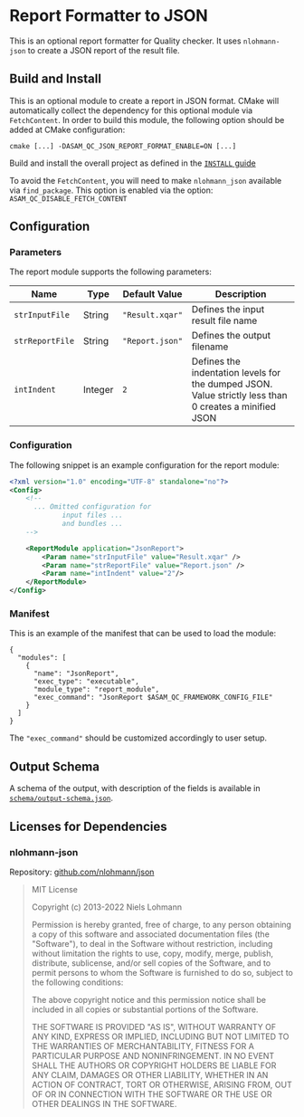# Report Formatter to JSON

This is an optional report formatter for Quality checker. It uses `nlohmann-json`
to create a JSON report of the result file.

## Build and Install

This is an optional module to create a report in JSON format. CMake will
automatically collect the dependency for this optional module via `FetchContent`. 
In order to build this module, the following option should be added at CMake 
configuration:

```
cmake [...] -DASAM_QC_JSON_REPORT_FORMAT_ENABLE=ON [...]
```

Build and install the overall project as defined in the [`INSTALL` guide](/INSTALL.md)

To avoid the `FetchContent`, you will need to make `nlohmann_json` available
via `find_package`. This option is enabled via the option: 
`ASAM_QC_DISABLE_FETCH_CONTENT`

## Configuration

### Parameters

The report module supports the following parameters:

| Name | Type | Default Value | Description |
|------|------|---------------|-------------|
| `strInputFile` | String | `"Result.xqar"` | Defines the input result file name |
| `strReportFile` | String | `"Report.json"` | Defines the output filename |
| `intIndent` | Integer | `2` | Defines the indentation levels for the dumped JSON. Value strictly less than 0 creates a minified JSON |

### Configuration

The following snippet is an example configuration for the report module:

```xml
<?xml version="1.0" encoding="UTF-8" standalone="no"?>
<Config>
    <!-- 
      ... Omitted configuration for 
             input files ...
             and bundles ... 
    -->

    <ReportModule application="JsonReport">
        <Param name="strInputFile" value="Result.xqar" />
        <Param name="strReportFile" value="Report.json" />
        <Param name="intIndent" value="2"/>
    </ReportModule>
</Config>
```

### Manifest

This is an example of the manifest that can be used to load the module:

```jsonc
{
  "modules": [
    {
      "name": "JsonReport",
      "exec_type": "executable",
      "module_type": "report_module",
      "exec_command": "JsonReport $ASAM_QC_FRAMEWORK_CONFIG_FILE"
    }
  ]
}
```

The `"exec_command"` should be customized accordingly to user setup.

## Output Schema

A schema of the output, with description of the fields is available in 
[`schema/output-schema.json`](schema/output-schema.json).

## Licenses for Dependencies

### nlohmann-json

Repository: [github.com/nlohmann/json](https://github.com/nlohmann/json)

> MIT License 
> 
> Copyright (c) 2013-2022 Niels Lohmann
> 
> Permission is hereby granted, free of charge, to any person obtaining a copy
> of this software and associated documentation files (the "Software"), to deal
> in the Software without restriction, including without limitation the rights
> to use, copy, modify, merge, publish, distribute, sublicense, and/or sell
> copies of the Software, and to permit persons to whom the Software is
> furnished to do so, subject to the following conditions:
> 
> The above copyright notice and this permission notice shall be included in all
> copies or substantial portions of the Software.
> 
> THE SOFTWARE IS PROVIDED "AS IS", WITHOUT WARRANTY OF ANY KIND, EXPRESS OR
> IMPLIED, INCLUDING BUT NOT LIMITED TO THE WARRANTIES OF MERCHANTABILITY,
> FITNESS FOR A PARTICULAR PURPOSE AND NONINFRINGEMENT. IN NO EVENT SHALL THE
> AUTHORS OR COPYRIGHT HOLDERS BE LIABLE FOR ANY CLAIM, DAMAGES OR OTHER
> LIABILITY, WHETHER IN AN ACTION OF CONTRACT, TORT OR OTHERWISE, ARISING FROM,
> OUT OF OR IN CONNECTION WITH THE SOFTWARE OR THE USE OR OTHER DEALINGS IN THE
> SOFTWARE.